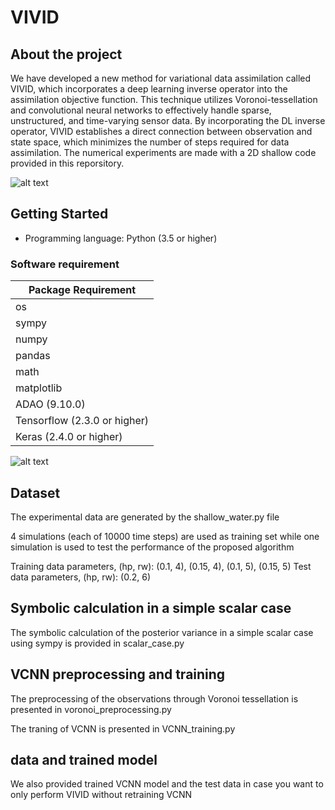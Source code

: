 # VIVID


## About the project
We have developed a new method for variational data assimilation called VIVID, which incorporates a deep learning inverse operator into the assimilation objective function. This technique utilizes Voronoi-tessellation and convolutional neural networks to effectively handle sparse, unstructured, and time-varying sensor data. By incorporating the DL inverse operator, VIVID establishes a direct connection between observation and state space, which minimizes the number of steps required for data assimilation. The numerical experiments are made with a 2D shallow code provided in this reporsitory. 

![alt text](https://github.com/DL-WG/VIVID/tree/main/image/flowchart_DA.png)

## Getting Started

*   Programming language: Python (3.5 or higher)


### Software requirement

| Package Requirement                        |
|--------------------------------------------|
| os                                         |
| sympy                                      |
| numpy                                      |
| pandas                                     |
| math                                       |
| matplotlib                                 |
| ADAO (9.10.0)                              |
| Tensorflow (2.3.0 or higher)               |
| Keras (2.4.0 or higher)                    |

![alt text](http://url/to/img.png)

## Dataset 
The experimental data are generated by the shallow_water.py file

4 simulations (each of 10000 time steps) are used as training set while one simulation is used to test the performance of the proposed algorithm

Training data parameters, (hp, rw): (0.1, 4), (0.15, 4), (0.1, 5), (0.15, 5)
Test data parameters, (hp, rw): (0.2, 6)
 
## Symbolic calculation in a simple scalar case
The symbolic calculation of the posterior variance in a simple scalar case using sympy is provided in scalar_case.py

## VCNN preprocessing and training
The preprocessing of the observations through Voronoi tessellation is presented in voronoi_preprocessing.py

The traning of VCNN is presented in VCNN_training.py

## data and trained model
We also provided trained VCNN model and the test data in case you want to only perform VIVID without retraining VCNN
